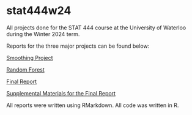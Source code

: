 # stat444w24
All projects done for the STAT 444 course at the University of Waterloo during the Winter 2024 term.

Reports for the three major projects can be found below:

[Smoothing Project](SmoothingProject/20843361.pdf)

[Random Forest](RandomForest/20843361.pdf)

[Final Report](FinalProject/20843361Report.pdf)

[Supplemental Materials for the Final Report](FinalProject/20843361SupplementalMaterials.pdf)

All reports were written using RMarkdown. All code was written in R.
